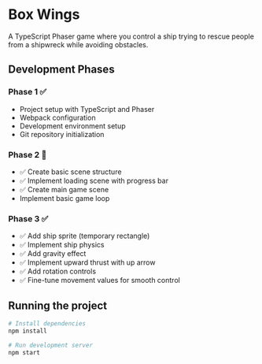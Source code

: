 # Box Wings

A TypeScript Phaser game where you control a ship trying to rescue people from a shipwreck while avoiding obstacles.

## Development Phases

### Phase 1 ✅
- Project setup with TypeScript and Phaser
- Webpack configuration
- Development environment setup
- Git repository initialization

### Phase 2 🚧
- ✅ Create basic scene structure
- ✅ Implement loading scene with progress bar
- ✅ Create main game scene
- Implement basic game loop

### Phase 3 ✅
- ✅ Add ship sprite (temporary rectangle)
- ✅ Implement ship physics
- ✅ Add gravity effect
- ✅ Implement upward thrust with up arrow
- ✅ Add rotation controls
- ✅ Fine-tune movement values for smooth control

## Running the project

```bash
# Install dependencies
npm install

# Run development server
npm start
```
